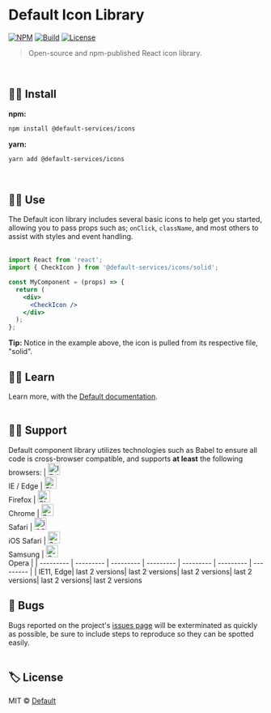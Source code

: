 # Default Icon Library

[![NPM](https://img.shields.io/npm/v/@default-services/icons?color=%2357a9a9&style=for-the-badge)](https://www.npmjs.com/package/@default-services/icons)
[![Build](https://img.shields.io/badge/build-passing-%2357a9a9?style=for-the-badge)](https://github.com/default-services/icons#readme)
[![License](https://img.shields.io/github/license/default-services/icons?color=%2357a9a9&style=for-the-badge)](https://github.com/default-services/icons/blob/master/LICENSE)

> Open-source and npm-published React icon library.
<br>

## 🐱‍🏍 Install

**npm:**
```bash
npm install @default-services/icons
```
**yarn:**
```bash
yarn add @default-services/icons
```
<br>

## 🐱‍💻 Use
The Default icon library includes several basic icons to help get you started, allowing you to pass props such as; `onClick`, `className`, and most others to assist with styles and event handling.
<br><br>


```jsx
import React from 'react';
import { CheckIcon } from '@default-services/icons/solid';

const MyComponent = (props) => {
  return (
    <div>
      <CheckIcon />
    </div>
  );
};
```
**Tip:** Notice in the example above, the icon is pulled from its respective file, "solid".
<br>

## 🐱‍👓 Learn
Learn more, with the [Default documentation](https://default.services).
<br><br>

## 🐱‍🐉 Support
Default component library utilizes technologies such as Babel to ensure all code is cross-browser compatible, and supports **at least** the following browsers:
| [<img src="https://raw.githubusercontent.com/alrra/browser-logos/master/src/edge/edge_48x48.png" alt="IE / Edge" width="24px" height="24px" />](http://godban.github.io/browsers-support-badges/)<br/>IE / Edge | [<img src="https://raw.githubusercontent.com/alrra/browser-logos/master/src/firefox/firefox_48x48.png" alt="Firefox" width="24px" height="24px" />](http://godban.github.io/browsers-support-badges/)<br/>Firefox | [<img src="https://raw.githubusercontent.com/alrra/browser-logos/master/src/chrome/chrome_48x48.png" alt="Chrome" width="24px" height="24px" />](http://godban.github.io/browsers-support-badges/)<br/>Chrome | [<img src="https://raw.githubusercontent.com/alrra/browser-logos/master/src/safari/safari_48x48.png" alt="Safari" width="24px" height="24px" />](http://godban.github.io/browsers-support-badges/)<br/>Safari | [<img src="https://raw.githubusercontent.com/alrra/browser-logos/master/src/safari-ios/safari-ios_48x48.png" alt="iOS Safari" width="24px" height="24px" />](http://godban.github.io/browsers-support-badges/)<br/>iOS Safari | [<img src="https://raw.githubusercontent.com/alrra/browser-logos/master/src/samsung-internet/samsung-internet_48x48.png" alt="Samsung" width="24px" height="24px" />](http://godban.github.io/browsers-support-badges/)<br/>Samsung | [<img src="https://raw.githubusercontent.com/alrra/browser-logos/master/src/opera/opera_48x48.png" alt="Opera" width="24px" height="24px" />](http://godban.github.io/browsers-support-badges/)<br/>Opera |
| --------- | --------- | --------- | --------- | --------- | --------- | --------- |
| IE11, Edge| last 2 versions| last 2 versions| last 2 versions| last 2 versions| last 2 versions| last 2 versions
<br>

## 🦟 Bugs
Bugs reported on the project's [issues page](https://github.com/default-services/icons/issues) will be exterminated as quickly as possible, be sure to include steps to reproduce so they can be spotted easily.
<br><br>

## 🏷️ License

MIT © [Default](https://github.com/default-services/icons/blob/master/LICENSE)